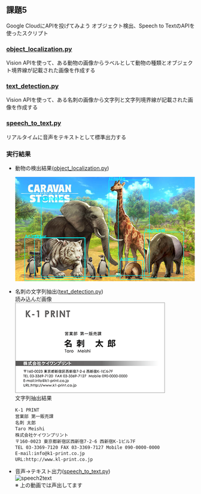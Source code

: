 ## 課題5
Google CloudにAPIを投げてみよう
オブジェクト検出、Speech to TextのAPIを使ったスクリプト

### [object_localization.py](./object_localization.py)
Vision APIを使って、ある動物の画像からラベルとして動物の種類とオブジェクト境界線が記載された画像を作成する

### [text_detection.py](./text_detection.py)
Vision APIを使って、ある名刺の画像から文字列と文字列境界線が記載された画像を作成する

### [speech_to_text.py](./speech_to_text.py)
リアルタイムに音声をテキストとして標準出力する

### 実行結果
* 動物の検出結果([object_localization.py](./object_localization.py))  

    ![animal](./rect.png)  

* 名刺の文字列抽出([text_detection.py](./text_detection.py))  
読み込んだ画像  
![card](./images/business-card_example.png)  
文字列抽出結果  
    ```
    K-1 PRINT
    営業部 第一販売課
    名刺 太郎
    Taro Meishi
    株式会社ケイワンプリント
    〒160-0023 東京都新宿区西新宿7-2-6 西新宿K-1ビル7F
    TEL 03-3369-7120 FAX 03-3369-7127 Mobile 090-0000-0000
    E-mail:info@k1-print.co.jp
    URL:http://www.kl-print.co.jp
    ```
* 音声->テキスト出力([speech_to_text.py](./speech_to_text.py))  
![speech2text](https://github.com/tsubauaaa/AITrialTraining/blob/main/Training5/google_cloud_api/speech-to-text-demo.gif)  
※ 上の動画では声出してます